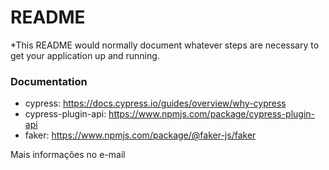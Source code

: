 # README #

*This README would normally document whatever steps are necessary to get your application up and running.

### Documentation ###

* cypress: https://docs.cypress.io/guides/overview/why-cypress
* cypress-plugin-api: https://www.npmjs.com/package/cypress-plugin-api
* faker: https://www.npmjs.com/package/@faker-js/faker

Mais informações no e-mail
